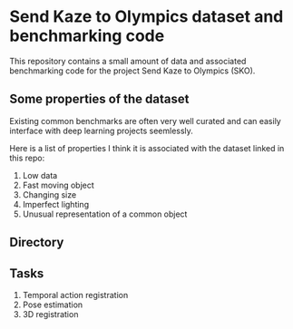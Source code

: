 # Send Kaze to Olympics dataset and benchmarking code

This repository contains a small amount of data and associated benchmarking code for the project Send Kaze to Olympics (SKO).

## Some properties of the dataset

Existing common benchmarks are often very well curated and can easily interface with deep learning projects seemlessly. 

Here is a list of properties I think it is associated with the dataset linked in this repo:

1. Low data
2. Fast moving object
3. Changing size
4. Imperfect lighting
5. Unusual representation of a common object

## Directory

## Tasks

1. Temporal action registration
2. Pose estimation
3. 3D registration